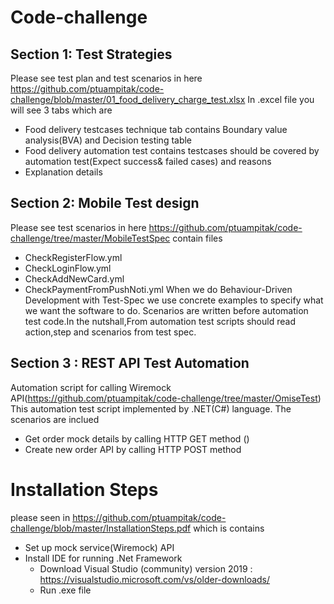 # Code-challenge
## Section 1: Test Strategies
Please see test plan and test scenarios in here https://github.com/ptuampitak/code-challenge/blob/master/01_food_delivery_charge_test.xlsx
In .excel file you will see 3 tabs which are
 - Food delivery testcases technique tab contains Boundary value analysis(BVA) and Decision testing table 
 - Food delivery automation test contains testcases should be covered by automation test(Expect success& failed cases) and reasons
 - Explanation details
 
 ## Section 2: Mobile Test design
 Please see test scenarios in here https://github.com/ptuampitak/code-challenge/tree/master/MobileTestSpec contain files
  - CheckRegisterFlow.yml
  - CheckLoginFlow.yml
  - CheckAddNewCard.yml
  - CheckPaymentFromPushNoti.yml
When we do Behaviour-Driven Development with Test-Spec we use concrete examples to specify what we want the software to do. Scenarios are written before automation test code.In the nutshall,From automation test scripts should read action,step and scenarios from test spec.

## Section 3 : REST API Test Automation
Automation script for calling Wiremock API(https://github.com/ptuampitak/code-challenge/tree/master/OmiseTest)
This automation test script implemented by .NET(C#) language.
The scenarios are inclued
  - Get order mock details by calling HTTP GET method ()
  - Create new order API by calling HTTP POST method 

# Installation Steps
please seen in https://github.com/ptuampitak/code-challenge/blob/master/InstallationSteps.pdf which is contains
 - Set up mock service(Wiremock) API
 - Install IDE for running .Net Framework
    - Download Visual Studio (community) version 2019 : https://visualstudio.microsoft.com/vs/older-downloads/
    - Run .exe file
 
